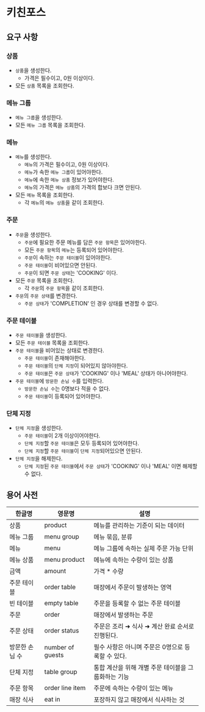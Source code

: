 # 키친포스

## 요구 사항

### 상품

- `상품`을 생성한다.
    - 가격은 필수이고, 0원 이상이다.
- 모든 `상품` 목록을 조회한다.

### 메뉴 그룹

- `메뉴 그룹`을 생성한다.
- 모든 `메뉴 그룹` 목록을 조회한다.

### 메뉴

- `메뉴`를 생성한다.
    - `메뉴`의 가격은 필수이고, 0원 이상이다.
    - `메뉴`가 속한 `메뉴 그룹`이 있어야한다.
    - `메뉴`에 속한 `메뉴 상품` 정보가 있어야한다.
    - `메뉴`의 가격은 `메뉴 상품`의 가격의 합보다 크면 안된다.
- 모든 `메뉴` 목록을 조회한다.
    - 각 `메뉴`의 `메뉴 상품`을 같이 조회한다.

### 주문

- `주문`을 생성한다.
    - `주문`에 필요한 주문 메뉴를 담은 `주문 항목`은 있어야한다.
    - 모든 `주문 항목`의 `메뉴`는 등록되어 있어야한다.
    - `주문`이 속하는 `주문 테이블`이 있어야한다.
    - `주문 테이블`이 비어있으면 안된다.
    - `주문`이 되면 `주문 상태`는 'COOKING' 이다.
- 모든 `주문` 목록을 조회한다.
    - 각 `주문`의 `주문 항목`을 같이 조회한다.
- `주문`의 `주문 상태`를 변경한다.
    - `주문 상태`가 'COMPLETION' 인 경우 상태를 변경할 수 없다.

### 주문 테이블

- `주문 테이블`을 생성한다.
- 모든 `주문 테이블` 목록을 조회한다.
- `주문 테이블`을 비어있는 상태로 변경한다.
    - `주문 테이블`이 존재해야한다.
    - `주문 테이블`의 `단체 지정`이 되어있지 않아야한다.
    - `주문 테이블`은 `주문 상태`가 'COOKING' 이나 'MEAL' 상태가 아니어야한다.
- `주문 테이블`에 `방문한 손님 수`를 입력한다.
    - `방문한 손님 수`는 0명보다 적을 수 없다.
    - `주문 테이블`이 등록되어 있어야한다.

### 단체 지정

- `단체 지정`을 생성한다.
    - `주문 테이블`이 2개 이상이어야한다.
    - `단체 지정`할 `주문 테이블`은 모두 등록되어 있어야한다.
    - `단체 지정`할 `주문 테이블`이 `단체 지정`되어있으면 안된다.
- `단체 지정`을 해제한다.
    - `단체 지정`된 `주문 테이블`에서 `주문 상태`가 'COOKING' 이나 'MEAL' 이면 해제할 수 없다.

## 용어 사전

| 한글명 | 영문명 | 설명 |
| --- | --- | --- |
| 상품 | product | 메뉴를 관리하는 기준이 되는 데이터 |
| 메뉴 그룹 | menu group | 메뉴 묶음, 분류 |
| 메뉴 | menu | 메뉴 그룹에 속하는 실제 주문 가능 단위 |
| 메뉴 상품 | menu product | 메뉴에 속하는 수량이 있는 상품 |
| 금액 | amount | 가격 * 수량 |
| 주문 테이블 | order table | 매장에서 주문이 발생하는 영역 |
| 빈 테이블 | empty table | 주문을 등록할 수 없는 주문 테이블 |
| 주문 | order | 매장에서 발생하는 주문 |
| 주문 상태 | order status | 주문은 조리 ➜ 식사 ➜ 계산 완료 순서로 진행된다. |
| 방문한 손님 수 | number of guests | 필수 사항은 아니며 주문은 0명으로 등록할 수 있다. |
| 단체 지정 | table group | 통합 계산을 위해 개별 주문 테이블을 그룹화하는 기능 |
| 주문 항목 | order line item | 주문에 속하는 수량이 있는 메뉴 |
| 매장 식사 | eat in | 포장하지 않고 매장에서 식사하는 것 |
